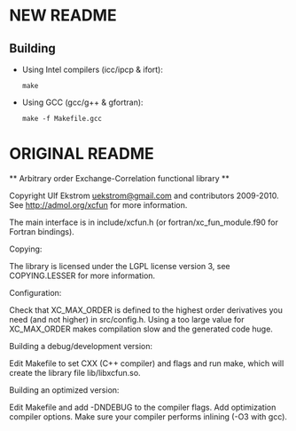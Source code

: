 # NEW README

## Building
* Using Intel compilers (icc/ipcp & ifort):

    `make`

* Using GCC (gcc/g++ & gfortran):

    `make -f Makefile.gcc`


# ORIGINAL README

** Arbitrary order Exchange-Correlation functional library **

Copyright Ulf Ekstrom <uekstrom@gmail.com> and contributors 2009-2010. 
See http://admol.org/xcfun for more information.

The main interface is in include/xcfun.h
(or fortran/xc_fun_module.f90 for Fortran bindings).

Copying:

The library is licensed under the LGPL license version 3, see
COPYING.LESSER for more information.


Configuration: 

Check that XC_MAX_ORDER is defined to the highest order derivatives
you need (and not higher) in src/config.h.  Using a too large value
for XC_MAX_ORDER makes compilation slow and the generated code huge.


Building a debug/development version:

Edit Makefile to set CXX (C++ compiler) and flags and run
make, which will create the library file lib/libxcfun.so.


Building an optimized version:

Edit Makefile and add -DNDEBUG to the compiler flags. Add optimization
compiler options. Make sure your compiler performs inlining (-O3 with
gcc).
